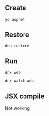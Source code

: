 
## Create

```yo aspnet```

## Restore

```dnu restore```

## Run

```dnx web```

```dnx-watch web```

## JSX compile

Not working



